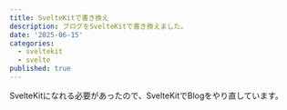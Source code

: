 ```yaml
---
title: SvelteKitで書き換え
description: ブログをSvelteKitで書き換えました。
date: '2025-06-15'
categories:
  - sveltekit
  - svelte
published: true
---
```


SvelteKitになれる必要があったので、SvelteKitでBlogをやり直しています。

